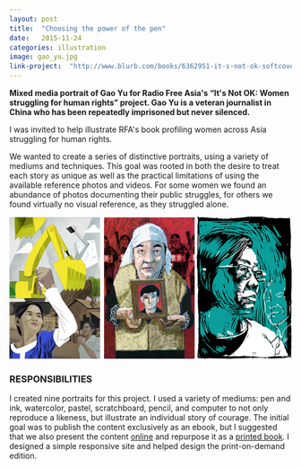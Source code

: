 ```yaml
---
layout: post
title:  "Choosing the power of the pen"
date:   2015-11-24
categories: illustration
image: gao_yu.jpg
link-project:  "http://www.blurb.com/books/6362951-it-s-not-ok-softcover"
---
```


**Mixed media portrait of Gao Yu for Radio Free Asia's “It's Not OK: Women struggling for human rights” project. Gao Yu is a veteran journalist in China who has been repeatedly imprisoned but never silenced.**

I was invited to help illustrate RFA's book profiling women across Asia struggling for human rights.

We wanted to create a series of distinctive portraits, using a variety of mediums and techniques. This goal was rooted in both the desire to treat each story as unique as well as the practical limitations of using the available reference photos and videos. For some women we found an abundance of photos documenting their public struggles, for others we found virtually no visual reference, as they struggled alone.

<img src='../img/womensrightsasia.jpg' />

### RESPONSIBILITIES

I created nine portraits for this project. I used a variety of mediums: pen and ink, watercolor, pastel, scratchboard, pencil, and computer to not only reproduce a likeness, but illustrate an individual story of courage. The initial goal was to publish the content exclusively as an ebook, but I suggested that we also present the content <a href='http://womensrights.asia'>online</a> and repurpose it as a <a href='http://www.blurb.com/b/6362951-it-s-not-ok-softcover?t=1438009925891'>printed book</a>. I designed a simple responsive site and helped design the print-on-demand edition.